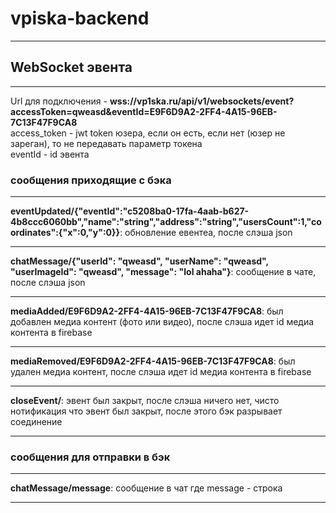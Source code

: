 # vpiska-backend
____

## WebSocket эвента
____

Url для подключения - **wss://vp1ska.ru/api/v1/websockets/event?accessToken=qweasd&eventId=E9F6D9A2-2FF4-4A15-96EB-7C13F47F9CA8**    
access_token - jwt token юзера, если он есть, если нет (юзер не зареган), то не передавать параметр токена    
eventId - id эвента    

### сообщения приходящие с бэка
____

**eventUpdated/{"eventId":"c5208ba0-17fa-4aab-b627-4b8ccc6060bb","name":"string","address":"string","usersCount":1,"coordinates":{"x":0,"y":0}}**: 
обновление евентеа, после слэша json
____

**chatMessage/{"userId": "qweasd", "userName": "qweasd", "userImageId": "qweasd", "message": "lol ahaha"}**: 
сообщение в чате, после слэша json
____

**mediaAdded/E9F6D9A2-2FF4-4A15-96EB-7C13F47F9CA8**: 
был добавлен медиа контент (фото или видео), после слэша идет id медиа контента в firebase
____

**mediaRemoved/E9F6D9A2-2FF4-4A15-96EB-7C13F47F9CA8**: 
был удален медиа контент, после слэша идет id медиа контента в firebase
____

**closeEvent/**: 
эвент был закрыт, после слэша ничего нет, чисто нотификация что эвент был закрыт, после этого бэк разрывает соединение
____

### сообщения для отправки в бэк
____

**chatMessage/message**: 
сообщение в чат где message - строка
____